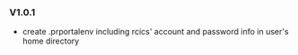 ### V1.0.1 
- create .prportalenv including rcics' account and password info in user's home directory
